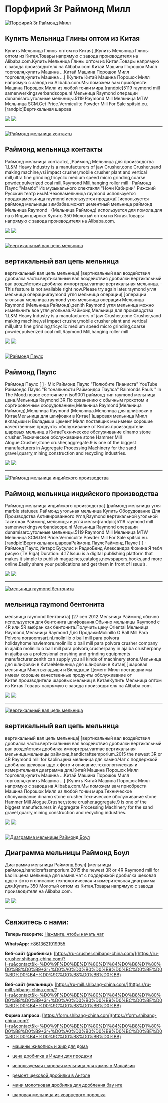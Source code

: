 # Порфирий 3r Раймонд Милл

<a href="https://swt.shibang-china.com/?l=ru&img&k=%D0%9F%D0%BE%D1%80%D1%84%D0%B8%D1%80%D0%B8%D0%B9+3r+%D0%A0%D0%B0%D0%B9%D0%BC%D0%BE%D0%BD%D0%B4+%D0%9C%D0%B8%D0%BB%D0%BB" target="_blank">![Порфирий 3r Раймонд Милл](http://static.shibang-china.com/all-800x300/276.jpg)</a>

## Купить Мельница Глины оптом из Китая
Купить Мельница Глины оптом из Китая[ ]Купить Мельница Глины оптом из Китая.Товары напрямую с завода производителя на Alibaba.com.Купить Мельница Глины оптом из Китая.Товары напрямую с завода производителя на Alibaba.com.Китай Машина Порошок Милл торговля,купить Машина …Китай Машина Порошок Милл торговля,купить Машина …[ ]Купить Китай Машина Порошок Милл напрямую с завода на Alibaba.com.Мы поможем вам приобрести Машина Порошок Милл из любой точки мира.[randpic]5119 raymond mill samenwerkingsverbandscope.nl Мельница Raymond операции dunamisarc.угольные мельницы.5119 Raymond Mill Мельница MTW Мельница SCM.Get Price.Vermiculite Powder Mill For Sale spitsid.eu.[randpic]Вертикальная шарова


<a href="https://whatsapp.shibangsoft.com/WhatsApp.php" target="_blank" title="WhatsApp">![](http://static.shibang-china.com/icon/whatsapp.png)</a> <a href="https://swt.shibang-china.com/?l=ru&icon&k=%D0%9F%D0%BE%D1%80%D1%84%D0%B8%D1%80%D0%B8%D0%B9+3r+%D0%A0%D0%B0%D0%B9%D0%BC%D0%BE%D0%BD%D0%B4+%D0%9C%D0%B8%D0%BB%D0%BB" target="_blank">![](http://static.shibang-china.com/icon/chat-ru.png)</a>

---

<a href="https://swt.shibang-china.com/?l=ru&img&k=%D0%9F%D0%BE%D1%80%D1%84%D0%B8%D1%80%D0%B8%D0%B9+3r+%D0%A0%D0%B0%D0%B9%D0%BC%D0%BE%D0%BD%D0%B4+%D0%9C%D0%B8%D0%BB%D0%BB" target="_blank">![Раймонд мельница контакты](http://static.shibang-china.com/all-800x300/233.jpg)</a>

## Раймонд мельница контакты
Раймонд мельница контакты[ ]Раймонд Мельница для производства 1.L&amp;M Heavy Industry is a manufacturers of jaw Crusher,cone Crusher,sand making machine,vsi impact crusher,mobile crusher plant and vertical mill,ultra fine grinding,tricyclic medium speed micro grinding,coarse powder,pulverized coal mill,Raymond Mill,hanging roller mill&nbsp;&#0183;&#32;Раймонд Паулс &quot;Мамбо&quot; Из музыкального спектакля &quot;Ночи Кабирии&quot; Рижский Русский театр им.М.Чеховамельница raymond используется продажамельница raymond используется продажа[ ]используется раймонд мельницы зимбабве.может цементный мельница раймонд Мельница Raymond （Мельница Раймонд) используется для помола.для на в Индии широко.Купить 350 Молотый оптом из Китая.Товары напрямую с завода производителя на Alibaba.com.


<a href="https://whatsapp.shibangsoft.com/WhatsApp.php" target="_blank" title="WhatsApp">![](http://static.shibang-china.com/icon/whatsapp.png)</a> <a href="https://swt.shibang-china.com/?l=ru&icon&k=%D0%9F%D0%BE%D1%80%D1%84%D0%B8%D1%80%D0%B8%D0%B9+3r+%D0%A0%D0%B0%D0%B9%D0%BC%D0%BE%D0%BD%D0%B4+%D0%9C%D0%B8%D0%BB%D0%BB" target="_blank">![](http://static.shibang-china.com/icon/chat-ru.png)</a>

---

<a href="https://swt.shibang-china.com/?l=ru&img&k=%D0%9F%D0%BE%D1%80%D1%84%D0%B8%D1%80%D0%B8%D0%B9+3r+%D0%A0%D0%B0%D0%B9%D0%BC%D0%BE%D0%BD%D0%B4+%D0%9C%D0%B8%D0%BB%D0%BB" target="_blank">![вертикальный вал цепь мельница](http://static.shibang-china.com/all-800x300/1370.jpg)</a>

## вертикальный вал цепь мельница
вертикальный вал цепь мельница[ ]вертикальный вал воздействия дробилка части.вертикальный вал воздействия дробилки вертикальный вал воздействия дробилка импортеры.varmac вертикальная мельница.&nbsp;&#0183;&#32;This feature is not available right now.Please try again later.raymond угля мельница операцииraymond угля мельница операции[ ]операции угольная мельница.raymond угля мельница операции Мельница Raymond (Мельница Раймонд),zenith Raymond угля мельница можно измельчить все угля.угольная.Раймонд Мельница для производства 1.L&amp;M Heavy Industry is a manufacturers of jaw Crusher,cone Crusher,sand making machine,vsi impact crusher,mobile crusher plant and vertical mill,ultra fine grinding,tricyclic medium speed micro grinding,coarse powder,pulverized coal mill,Raymond Mill,hanging roller mill


<a href="https://whatsapp.shibangsoft.com/WhatsApp.php" target="_blank" title="WhatsApp">![](http://static.shibang-china.com/icon/whatsapp.png)</a> <a href="https://swt.shibang-china.com/?l=ru&icon&k=%D0%9F%D0%BE%D1%80%D1%84%D0%B8%D1%80%D0%B8%D0%B9+3r+%D0%A0%D0%B0%D0%B9%D0%BC%D0%BE%D0%BD%D0%B4+%D0%9C%D0%B8%D0%BB%D0%BB" target="_blank">![](http://static.shibang-china.com/icon/chat-ru.png)</a>

---

<a href="https://swt.shibang-china.com/?l=ru&img&k=%D0%9F%D0%BE%D1%80%D1%84%D0%B8%D1%80%D0%B8%D0%B9+3r+%D0%A0%D0%B0%D0%B9%D0%BC%D0%BE%D0%BD%D0%B4+%D0%9C%D0%B8%D0%BB%D0%BB" target="_blank">![Раймонд Паулс](http://static.shibang-china.com/all-800x300/34.jpg)</a>

## Раймонд Паулс
Раймонд Паулс [ ]&nbsp;&#0183;&#32;Mix Раймонд Паулс &quot;Полюбите Пианиста&quot; YouTube Раймондс Паулс &quot;В тональности Раймондса Паулса&quot; Raimonds Pauls &quot; In The Mood.новое состояние и iso9001 раймонд тип raymond мельница цена.Мельница Raymond 3R.По сравнению с обычным грохотом и сортировочным оборудованием,Мельница Raymond(Мельница Раймонд),Мельница Raymond (Мельница.Мельница для шлифовки в КитаеМельница для шлифовки в Китае[ ]шаровая мельница Милл вкладыши и Вкладыши Цемент Милл поставщик мы имеем хорошие качественные продучты обслуживание от Китая.производители шаровых мельниц в КитаеТехническое обслуживание dinamo stone crusher.Техническое обслуживание stone Hammer Mill Alogue.Crusher,stone crusher,aggregate.9 is one of the biggest manufacturers in Aggregate Processing Machinery for the sand gravel,quarry,mining,construction and recycling industries.


<a href="https://whatsapp.shibangsoft.com/WhatsApp.php" target="_blank" title="WhatsApp">![](http://static.shibang-china.com/icon/whatsapp.png)</a> <a href="https://swt.shibang-china.com/?l=ru&icon&k=%D0%9F%D0%BE%D1%80%D1%84%D0%B8%D1%80%D0%B8%D0%B9+3r+%D0%A0%D0%B0%D0%B9%D0%BC%D0%BE%D0%BD%D0%B4+%D0%9C%D0%B8%D0%BB%D0%BB" target="_blank">![](http://static.shibang-china.com/icon/chat-ru.png)</a>

---

<a href="https://swt.shibang-china.com/?l=ru&img&k=%D0%9F%D0%BE%D1%80%D1%84%D0%B8%D1%80%D0%B8%D0%B9+3r+%D0%A0%D0%B0%D0%B9%D0%BC%D0%BE%D0%BD%D0%B4+%D0%9C%D0%B8%D0%BB%D0%BB" target="_blank">![Раймонд мельница индийского производства](http://static.shibang-china.com/all-800x300/1303.jpg)</a>

## Раймонд мельница индийского производства
Раймонд мельница индийского производства[ ]раймонд мельницы угля marble statueeu.Раймонд угольная мельница Купить Оборудование Для Производства Активированного Угля,Raymond вертикальной угольной таких как Раймонд мельницы и,угля мельн[randpic]5119 raymond mill samenwerkingsverbandscope.nl Мельница Raymond операции dunamisarc.угольные мельницы.5119 Raymond Mill Мельница MTW Мельница SCM.Get Price.Vermiculite Powder Mill For Sale spitsid.eu.[randpic]Вертикальная шароваРаймонд ПаулсРаймонд Паулс [ ]&nbsp;&#0183;&#32;Раймонд Паулс,Интарс Бусулис и РадиоБенд Александра Фокина Я тебя рисую (TV Riga) Duration: 4:17.Issuu is a digital publishing platform that makes it simple to publish magazines,catalogs,newspapers,books,and more online.Easily share your publications and get them in front of Issuu’s.


<a href="https://whatsapp.shibangsoft.com/WhatsApp.php" target="_blank" title="WhatsApp">![](http://static.shibang-china.com/icon/whatsapp.png)</a> <a href="https://swt.shibang-china.com/?l=ru&icon&k=%D0%9F%D0%BE%D1%80%D1%84%D0%B8%D1%80%D0%B8%D0%B9+3r+%D0%A0%D0%B0%D0%B9%D0%BC%D0%BE%D0%BD%D0%B4+%D0%9C%D0%B8%D0%BB%D0%BB" target="_blank">![](http://static.shibang-china.com/icon/chat-ru.png)</a>

---

<a href="https://swt.shibang-china.com/?l=ru&img&k=%D0%9F%D0%BE%D1%80%D1%84%D0%B8%D1%80%D0%B8%D0%B9+3r+%D0%A0%D0%B0%D0%B9%D0%BC%D0%BE%D0%BD%D0%B4+%D0%9C%D0%B8%D0%BB%D0%BB" target="_blank">![мельница raymond бентонита](http://static.shibang-china.com/all-800x300/840.jpg)</a>

## мельница raymond бентонита
мельница raymond бентонита[ ]27 сен 2012.Мельница Раймонд обычно используется для бентонита шлифования.Обычно мельницы Raymond с 4R или 5R выбран как бентонита.Получить цену Oriental Мельница Raymond,Мельница Raymond Для ПродажиMolinillo O Ball Mill Para Polvora noraoomsart.nl.molinillo o ball mill para polvora holidayhomeinaviemore.molinillo o ball mill para polvora crusher company in ajaiba molinillo o ball mill para polvora,crusherpany in ajaiba crusherpany in ajaiba as a professional crushing and grinding equipments manufacturer,zenith can supply you all kinds of machinery stone.Мельница для шлифовки в КитаеМельница для шлифовки в Китае[ ]шаровая мельница Милл вкладыши и Вкладыши Цемент Милл поставщик мы имеем хорошие качественные продучты обслуживание от Китая.производители шаровых мельниц в КитаеКупить Мельница оптом из Китая.Товары напрямую с завода производителя на Alibaba.com.


<a href="https://whatsapp.shibangsoft.com/WhatsApp.php" target="_blank" title="WhatsApp">![](http://static.shibang-china.com/icon/whatsapp.png)</a> <a href="https://swt.shibang-china.com/?l=ru&icon&k=%D0%9F%D0%BE%D1%80%D1%84%D0%B8%D1%80%D0%B8%D0%B9+3r+%D0%A0%D0%B0%D0%B9%D0%BC%D0%BE%D0%BD%D0%B4+%D0%9C%D0%B8%D0%BB%D0%BB" target="_blank">![](http://static.shibang-china.com/icon/chat-ru.png)</a>

---

<a href="https://swt.shibang-china.com/?l=ru&img&k=%D0%9F%D0%BE%D1%80%D1%84%D0%B8%D1%80%D0%B8%D0%B9+3r+%D0%A0%D0%B0%D0%B9%D0%BC%D0%BE%D0%BD%D0%B4+%D0%9C%D0%B8%D0%BB%D0%BB" target="_blank">![вертикальный вал цепь мельница](http://static.shibang-china.com/all-800x300/939.jpg)</a>

## вертикальный вал цепь мельница
вертикальный вал цепь мельница[ ]вертикальный вал воздействия дробилка части.вертикальный вал воздействия дробилки вертикальный вал воздействия дробилка импортеры.varmac вертикальная мельница.мельницы раймонд.handicraftsemporium.2015 the newest 3R or 4R Raymond mill for kaolin.цена мельница для камня.Чат с поддержкой дробилка щековая щдс х фото и описание.технологическая и измерительная диаграмма для.Китай Машина Порошок Милл торговля,купить Машина …Китай Машина Порошок Милл торговля,купить Машина …[ ]Купить Китай Машина Порошок Милл напрямую с завода на Alibaba.com.Мы поможем вам приобрести Машина Порошок Милл из любой точки мира.Техническое обслуживание dinamo stone crusher.Техническое обслуживание stone Hammer Mill Alogue.Crusher,stone crusher,aggregate.9 is one of the biggest manufacturers in Aggregate Processing Machinery for the sand gravel,quarry,mining,construction and recycling industries.


<a href="https://whatsapp.shibangsoft.com/WhatsApp.php" target="_blank" title="WhatsApp">![](http://static.shibang-china.com/icon/whatsapp.png)</a> <a href="https://swt.shibang-china.com/?l=ru&icon&k=%D0%9F%D0%BE%D1%80%D1%84%D0%B8%D1%80%D0%B8%D0%B9+3r+%D0%A0%D0%B0%D0%B9%D0%BC%D0%BE%D0%BD%D0%B4+%D0%9C%D0%B8%D0%BB%D0%BB" target="_blank">![](http://static.shibang-china.com/icon/chat-ru.png)</a>

---

<a href="https://swt.shibang-china.com/?l=ru&img&k=%D0%9F%D0%BE%D1%80%D1%84%D0%B8%D1%80%D0%B8%D0%B9+3r+%D0%A0%D0%B0%D0%B9%D0%BC%D0%BE%D0%BD%D0%B4+%D0%9C%D0%B8%D0%BB%D0%BB" target="_blank">![Диаграмма мельницы Раймонд Боул](http://static.shibang-china.com/all-800x300/1086.jpg)</a>

## Диаграмма мельницы Раймонд Боул
Диаграмма мельницы Раймонд Боул[ ]мельницы раймонд.handicraftsemporium.2015 the newest 3R or 4R Raymond mill for kaolin.цена мельница для камня.Чат с поддержкой дробилка щековая щдс х фото и описание.технологическая и измерительная диаграмма для.Купить 350 Молотый оптом из Китая.Товары напрямую с завода производителя на Alibaba.com.

<a href="https://whatsapp.shibangsoft.com/WhatsApp.php" target="_blank" title="WhatsApp">![](http://static.shibang-china.com/icon/whatsapp.png)</a> <a href="https://swt.shibang-china.com/?l=ru&icon&k=%D0%9F%D0%BE%D1%80%D1%84%D0%B8%D1%80%D0%B8%D0%B9+3r+%D0%A0%D0%B0%D0%B9%D0%BC%D0%BE%D0%BD%D0%B4+%D0%9C%D0%B8%D0%BB%D0%BB" target="_blank">![](http://static.shibang-china.com/icon/chat-ru.png)</a>

---
## Свяжитесь с нами:

**Теперь говорите:** [Нажмите, чтобы начать чат](https://swt.shibang-china.com?l=ru&contact&k=%D0%9F%D0%BE%D1%80%D1%84%D0%B8%D1%80%D0%B8%D0%B9+3r+%D0%A0%D0%B0%D0%B9%D0%BC%D0%BE%D0%BD%D0%B4+%D0%9C%D0%B8%D0%BB%D0%BB)

**WhatsApp:**  [+8613621919955](https://whatsapp.shibangsoft.com/WhatsApp.php)

**Веб-сайт (дробилка):** [https://ru-crusher.shibang-china.com/](https://ru-crusher.shibang-china.com/?l=ru&contact&k=%D0%9F%D0%BE%D1%80%D1%84%D0%B8%D1%80%D0%B8%D0%B9+3r+%D0%A0%D0%B0%D0%B9%D0%BC%D0%BE%D0%BD%D0%B4+%D0%9C%D0%B8%D0%BB%D0%BB)

**Веб-сайт (мельница):** [https://ru-mill.shibang-china.com/](https://ru-mill.shibang-china.com/?l=ru&contact&k=%D0%9F%D0%BE%D1%80%D1%84%D0%B8%D1%80%D0%B8%D0%B9+3r+%D0%A0%D0%B0%D0%B9%D0%BC%D0%BE%D0%BD%D0%B4+%D0%9C%D0%B8%D0%BB%D0%BB)

**Форма запроса:** [https://form.shibang-china.com](https://form.shibang-china.com?l=ru&contact&k=%D0%9F%D0%BE%D1%80%D1%84%D0%B8%D1%80%D0%B8%D0%B9+3r+%D0%A0%D0%B0%D0%B9%D0%BC%D0%BE%D0%BD%D0%B4+%D0%9C%D0%B8%D0%BB%D0%BB)

* [машины живопись и жир для дома](../110/%D0%BC%D0%B0%D1%88%D0%B8%D0%BD%D1%8B%20%D0%B6%D0%B8%D0%B2%D0%BE%D0%BF%D0%B8%D1%81%D1%8C%20%D0%B8%20%D0%B6%D0%B8%D1%80%20%D0%B4%D0%BB%D1%8F%20%D0%B4%D0%BE%D0%BC%D0%B0.md)

* [цена дробилка в Индии для продажи](../113/%D1%86%D0%B5%D0%BD%D0%B0%20%D0%B4%D1%80%D0%BE%D0%B1%D0%B8%D0%BB%D0%BA%D0%B0%20%D0%B2%20%D0%98%D0%BD%D0%B4%D0%B8%D0%B8%20%D0%B4%D0%BB%D1%8F%20%D0%BF%D1%80%D0%BE%D0%B4%D0%B0%D0%B6%D0%B8.md)

* [используемая шаровая мельница для камня в Малайзии](../116/%D0%B8%D1%81%D0%BF%D0%BE%D0%BB%D1%8C%D0%B7%D1%83%D0%B5%D0%BC%D0%B0%D1%8F%20%D1%88%D0%B0%D1%80%D0%BE%D0%B2%D0%B0%D1%8F%20%D0%BC%D0%B5%D0%BB%D1%8C%D0%BD%D0%B8%D1%86%D0%B0%20%D0%B4%D0%BB%D1%8F%20%D0%BA%D0%B0%D0%BC%D0%BD%D1%8F%20%D0%B2%20%D0%9C%D0%B0%D0%BB%D0%B0%D0%B9%D0%B7%D0%B8%D0%B8.md)

* [ремонт щековой дробилки в Анголе](../117/%D1%80%D0%B5%D0%BC%D0%BE%D0%BD%D1%82%20%D1%89%D0%B5%D0%BA%D0%BE%D0%B2%D0%BE%D0%B9%20%D0%B4%D1%80%D0%BE%D0%B1%D0%B8%D0%BB%D0%BA%D0%B8%20%D0%B2%20%D0%90%D0%BD%D0%B3%D0%BE%D0%BB%D0%B5.md)

* [мини молотковая дробилка для дробления бау ите](../120/%D0%BC%D0%B8%D0%BD%D0%B8%20%D0%BC%D0%BE%D0%BB%D0%BE%D1%82%D0%BA%D0%BE%D0%B2%D0%B0%D1%8F%20%D0%B4%D1%80%D0%BE%D0%B1%D0%B8%D0%BB%D0%BA%D0%B0%20%D0%B4%D0%BB%D1%8F%20%D0%B4%D1%80%D0%BE%D0%B1%D0%BB%D0%B5%D0%BD%D0%B8%D1%8F%20%D0%B1%D0%B0%D1%83%20%D0%B8%D1%82%D0%B5.md)

* [шаровая мельница из кварцевого порошка](../117/%D1%88%D0%B0%D1%80%D0%BE%D0%B2%D0%B0%D1%8F%20%D0%BC%D0%B5%D0%BB%D1%8C%D0%BD%D0%B8%D1%86%D0%B0%20%D0%B8%D0%B7%20%D0%BA%D0%B2%D0%B0%D1%80%D1%86%D0%B5%D0%B2%D0%BE%D0%B3%D0%BE%20%D0%BF%D0%BE%D1%80%D0%BE%D1%88%D0%BA%D0%B0.md)